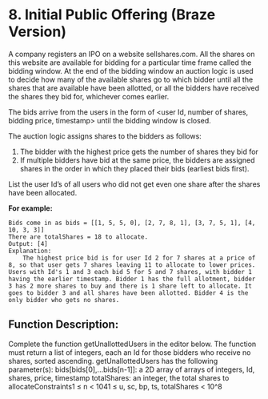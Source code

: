 # 8. Initial Public Offering (Braze Version)

A company registers an IPO on a website sellshares.com. All the shares on this website are available for bidding for a particular time frame called the bidding window. 
At the end of the bidding window an auction logic is used to decide how many of the available shares go to which bidder until all the shares that are available have been allotted, or all the bidders have received the shares they bid for, whichever comes earlier.

The bids arrive from the users in the form of <user Id, number of shares, bidding price, timestamp> until the bidding window is closed.

The auction logic assigns shares to the bidders as follows:

1. The bidder with the highest price gets the number of shares they bid for
2. If multiple bidders have bid at the same price, the bidders are assigned shares in the order in which they placed their bids (earliest bids first).

List the user Id’s of all users who did not get even one share after the shares have been allocated.

**For example:**

    Bids come in as bids = [[1, 5, 5, 0], [2, 7, 8, 1], [3, 7, 5, 1], [4, 10, 3, 3]]
    There are totalShares = 18 to allocate. 
    Output: [4]
    Explanation:
        The highest price bid is for user Id 2 for 7 shares at a price of 8, so that user gets 7 shares leaving 11 to allocate to lower prices. Users with Id's 1 and 3 each bid 5 for 5 and 7 shares, with bidder 1 having the earlier timestamp. Bidder 1 has the full allotment, bidder 3 has 2 more shares to buy and there is 1 share left to allocate. It goes to bidder 3 and all shares have been allotted. Bidder 4 is the only bidder who gets no shares.
    
## Function Description:

Complete the function getUnallottedUsers in the editor below. The function must return a list of integers, each an Id for those bidders who receive no shares, sorted ascending.
getUnallottedUsers has the following parameter(s):
    bids[bids[0],...bids[n-1]]: a 2D array of arrays of integers, Id, shares, price, timestamp
    totalShares: an integer, the total shares to allocateConstraints1 ≤ n < 1041 ≤ u, sc, bp, ts, totalShares < 10^8